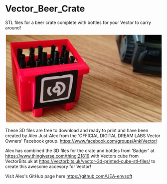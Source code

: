# Vector_Beer_Crate
STL files for a beer crate complete with bottles for your Vector to carry around!

<p align="center">
  <img src="https://github.com/RecognitionDesigns/Vector_Beer_Crate/blob/main/images/beer_crate.jpg" width="500" title="Alex Just-Alex's Vector Beer Crate">
</p>

These 3D files are free to download and ready to print and have been created by Alex Just-Alex from the 'OFFICIAL DIGITAL DREAM LABS Vector Owners' Facebook group.
https://www.facebook.com/groups/AnkiVector/

Alex has combined the 3D files for the crate and bottles from 'Badger' at https://www.thingiverse.com/thing:21819 
with Vectors cube from VectorBits.uk at https://vectorbits.uk/vector-3d-printed-cube-stl-files/ to create this awesome accesory for Vector!

Visit Alex's GitHub page here https://github.com/UEA-envsoft
